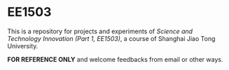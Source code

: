 # EE1503

This is a repository for projects and experiments of *Science and Technology Innovation (Part 1, EE1503)*, a course of Shanghai Jiao Tong University.

**FOR REFERENCE ONLY** and welcome feedbacks from email or other ways.
